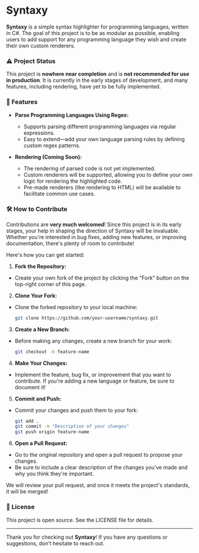 ﻿# Syntaxy

**Syntaxy** is a simple syntax highlighter for programming languages, written in C#. The goal of this project is to be as modular as possible, enabling users to add support for any programming language they wish and create their own custom renderers.

### ⚠️ Project Status

This project is **nowhere near completion** and is **not recommended for use in production**. It is currently in the early stages of development, and many features, including rendering, have yet to be fully implemented.

### 🚀 Features

- **Parse Programming Languages Using Regex:**
  - Supports parsing different programming languages via regular expressions.
  - Easy to extend—add your own language parsing rules by defining custom regex patterns.

- **Rendering (Coming Soon):**
  - The rendering of parsed code is not yet implemented.
  - Custom renderers will be supported, allowing you to define your own logic for rendering the highlighted code.
  - Pre-made renderers (like rendering to HTML) will be available to facilitate common use cases.

### 🛠️ How to Contribute

Contributions are **very much welcomed**! Since this project is in its early stages, your help in shaping the direction of Syntaxy will be invaluable. Whether you're interested in bug fixes, adding new features, or improving documentation, there's plenty of room to contribute!

Here's how you can get started:

1. **Fork the Repository:**
  - Create your own fork of the project by clicking the "Fork" button on the top-right corner of this page.

2. **Clone Your Fork:**
  - Clone the forked repository to your local machine:
    ```bash
    git clone https://github.com/your-username/syntaxy.git
    ```

3. **Create a New Branch:**
  - Before making any changes, create a new branch for your work:
    ```bash
    git checkout -b feature-name
    ```

4. **Make Your Changes:**
  - Implement the feature, bug fix, or improvement that you want to contribute. If you're adding a new language or feature, be sure to document it!

5. **Commit and Push:**
  - Commit your changes and push them to your fork:
    ```bash
    git add .
    git commit -m "Description of your changes"
    git push origin feature-name
    ```

6. **Open a Pull Request:**
  - Go to the original repository and open a pull request to propose your changes.
  - Be sure to include a clear description of the changes you've made and why you think they're important.

We will review your pull request, and once it meets the project's standards, it will be merged!

### 📄 License

This project is open source. See the LICENSE file for details.

---

Thank you for checking out **Syntaxy**! If you have any questions or suggestions, don’t hesitate to reach out.
